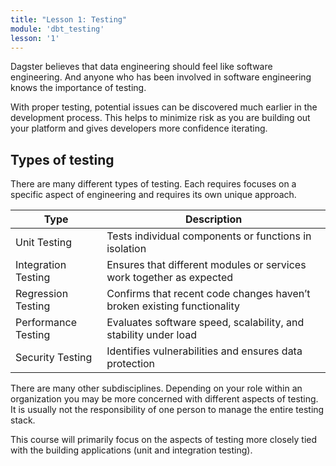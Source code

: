 ```yaml
---
title: "Lesson 1: Testing"
module: 'dbt_testing'
lesson: '1'
---
```


Dagster believes that data engineering should feel like software engineering. And anyone who has been involved in software engineering knows the importance of testing.

With proper testing, potential issues can be discovered much earlier in the development process. This helps to minimize risk as you are building out your platform and gives developers more confidence iterating.

## Types of testing

There are many different types of testing. Each requires focuses on a specific aspect of engineering and requires its own unique approach.

| Type | Description |
| --- | --- |
| Unit Testing | Tests individual components or functions in isolation |
| Integration Testing | Ensures that different modules or services work together as expected |
| Regression Testing | Confirms that recent code changes haven’t broken existing functionality |
| Performance Testing | Evaluates software speed, scalability, and stability under load |
| Security Testing | Identifies vulnerabilities and ensures data protection |

There are many other subdisciplines. Depending on your role within an organization you may be more concerned with different aspects of testing. It is usually not the responsibility of one person to manage the entire testing stack.

This course will primarily focus on the aspects of testing more closely tied with the building applications (unit and integration testing).